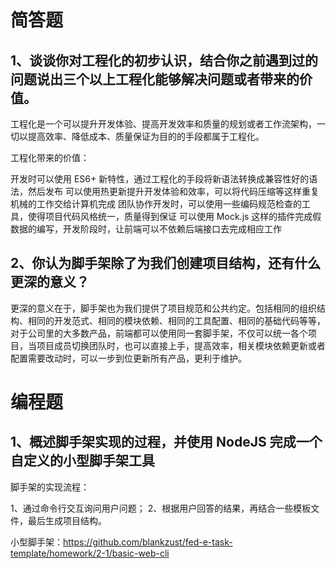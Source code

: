 # 简答题
## 1、谈谈你对工程化的初步认识，结合你之前遇到过的问题说出三个以上工程化能够解决问题或者带来的价值。
工程化是一个可以提升开发体验、提高开发效率和质量的规划或者工作流架构，一切以提高效率、降低成本、质量保证为目的的手段都属于工程化。

工程化带来的价值：

开发时可以使用 ES6+ 新特性，通过工程化的手段将新语法转换成兼容性好的语法，然后发布
可以使用热更新提升开发体验和效率，可以将代码压缩等这样重复机械的工作交给计算机完成
团队协作开发时，可以使用一些编码规范检查的工具，使得项目代码风格统一，质量得到保证
可以使用 Mock.js 这样的插件完成假数据的编写，开发阶段时，让前端可以不依赖后端接口去完成相应工作

## 2、你认为脚手架除了为我们创建项目结构，还有什么更深的意义？
更深的意义在于，脚手架也为我们提供了项目规范和公共约定。包括相同的组织结构、相同的开发范式、相同的模块依赖、相同的工具配置、相同的基础代码等等，对于公司里的大多数产品，前端都可以使用同一套脚手架，不仅可以统一各个项目，当项目成员切换团队时，也可以直接上手，提高效率，相关模块依赖更新或者配置需要改动时，可以一步到位更新所有产品，更利于维护。

# 编程题
## 1、概述脚手架实现的过程，并使用 NodeJS 完成一个自定义的小型脚手架工具
脚手架的实现流程：

1、通过命令行交互询问用户问题；
2、根据用户回答的结果，再结合一些模板文件，最后生成项目结构。


小型脚手架：https://github.com/blankzust/fed-e-task-template/homework/2-1/basic-web-cli

